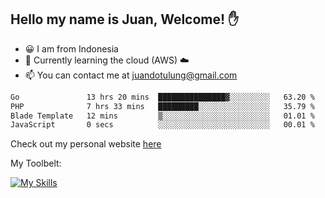 ## Hello my name is Juan, Welcome! ✋

- 😀 I am from Indonesia
- 📖 Currently learning the cloud (AWS) ☁️
- 📫 You can contact me at juandotulung@gmail.com

<!--START_SECTION:waka-->

```txt
Go               13 hrs 20 mins  ███████████████▓░░░░░░░░░   63.20 %
PHP              7 hrs 33 mins   █████████░░░░░░░░░░░░░░░░   35.79 %
Blade Template   12 mins         ▒░░░░░░░░░░░░░░░░░░░░░░░░   01.01 %
JavaScript       0 secs          ░░░░░░░░░░░░░░░░░░░░░░░░░   00.01 %
```

<!--END_SECTION:waka-->

Check out my personal website [here](https://juanchristian.com)

My Toolbelt:

[![My Skills](https://skillicons.dev/icons?i=go,js,ts,nodejs,express,react,nextjs,vue,tailwind,vite,html,css,python,php,aws,bash,linux,postgres,mysql,redis,kafka,docker,vercel,netlify,vscode,figma)](https://skillicons.dev)

